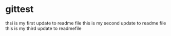 # gittest
thsi is my first update to readme file
this is my second update to readme file
this is my third update to readmefile